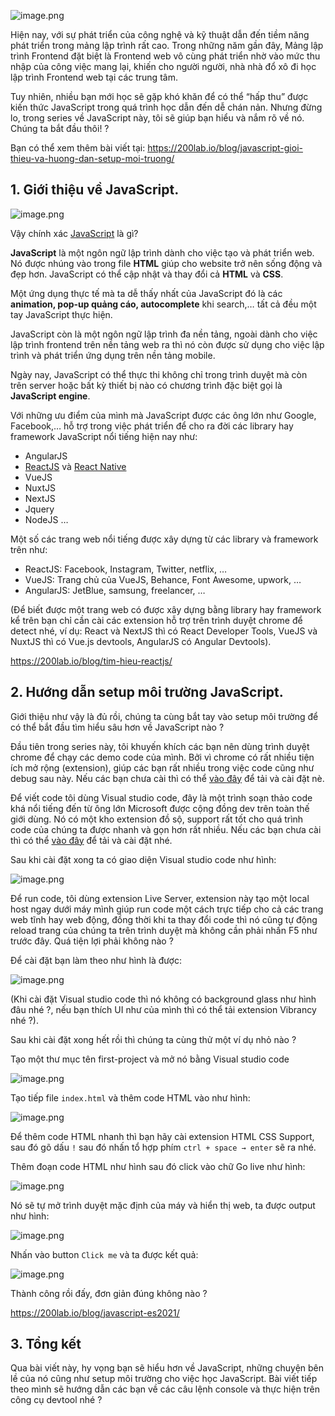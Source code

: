 ![image.png](https://images.viblo.asia/967ef80c-b544-4507-9756-aa52e8716de5.png)

Hiện nay, với sự phát triển của công nghệ và kỹ thuật dẫn đến tiềm năng phát triển trong mảng lập trình rất cao. Trong những năm gần đây, Mảng lập trình Frontend đặt biệt là Frontend web vô cùng phát triển nhờ vào mức thu nhập của công việc mang lại, khiến cho người người, nhà nhà đổ xô đi học lập trình Frontend web tại các trung tâm.

Tuy nhiên, nhiều bạn mới học sẽ gặp khó khăn để có thể “hấp thu” được kiến thức JavaScript trong quá trình học dẫn đến dễ chán nản. Nhưng đừng lo, trong series về JavaScript này, tôi sẽ giúp bạn hiểu và nắm rõ về nó. Chúng ta bắt đầu thôi! ?

Bạn có thể xem thêm bài viết tại: https://200lab.io/blog/javascript-gioi-thieu-va-huong-dan-setup-moi-truong/

## 1. Giới thiệu về JavaScript.

![image.png](https://images.viblo.asia/dfafaa32-e13c-4b50-ae37-58742c1727dd.png)

Vậy chính xác [JavaScript](https://www.javascript.com/) là gì?

**JavaScript** là một ngôn ngữ lập trình dành cho việc tạo và phát triển web. Nó được nhúng vào trong file **HTML** giúp cho website trở nên sống động và đẹp hơn. JavaScript có thể cập nhật và thay đổi cả **HTML** và **CSS**.

Một ứng dụng thực tế mà ta dễ thấy nhất của JavaScript đó là các **animation, pop-up quảng cáo, autocomplete** khi search,… tất cả đều một tay JavaScript thực hiện.

JavaScript còn là một ngôn ngữ lập trình đa nền tảng, ngoài dành cho việc lập trình frontend trên nền tảng web ra thì nó còn được sử dụng cho việc lập trình và phát triển ứng dụng trên nền tảng mobile.

Ngày nay, JavaScript có thể thực thi không chỉ trong trình duyệt mà còn trên server hoặc bất kỳ thiết bị nào có chương trình đặc biệt gọi là **JavaScript engine**.

Với những ưu điểm của mình mà JavaScript được các ông lớn như Google, Facebook,… hỗ trợ trong việc phát triển để cho ra đời các library hay framework JavaScript nổi tiếng hiện nay như:

* AngularJS
* [ReactJS](https://200lab.io/blog/reactjs-la-gi/) và [React Native](https://200lab.io/blog/react-native-su-dung-animated-polyline-googlemap/)
* VueJS
* NuxtJS
* NextJS
* Jquery
* NodeJS
…

Một số các trang web nổi tiếng được xây dựng từ các library và framework trên như:

* ReactJS: Facebook, Instagram, Twitter, netflix, …
* VueJS: Trang chủ của VueJS, Behance, Font Awesome, upwork, …
* AngularJS:  JetBlue, samsung, freelancer, …

(Để biết được một trang web có được xây dựng bằng library hay framework kể trên bạn chỉ cần cài các extension hỗ trợ trên trình duyệt chrome để detect nhé, ví dụ: React và NextJS thì có React Developer Tools, VueJS và NuxtJS thì có Vue.js devtools, AngularJS có Angular Devtools).

https://200lab.io/blog/tim-hieu-reactjs/

## 2. Hướng dẫn setup môi trường JavaScript.

Giới thiệu như vậy là đủ rồi, chúng ta cùng bắt tay vào setup môi trường để có thể bắt đầu tìm hiểu sâu hơn về JavaScript nào ?

Đầu tiên trong series này, tôi khuyến khích các bạn nên dùng trình duyệt chrome để chạy các demo code của mình. Bởi vì chrome có rất nhiều tiện ích mở rộng (extension), giúp các bạn rất nhiều trong việc code cũng như debug sau này. Nếu các bạn chưa cài thì có thể [vào đây](https://www.google.com/intl/vi/chrome/?brand=CHBD&gclid=CjwKCAjw8cCGBhB6EiwAgORey_V-R79LhtX8EM-zTEyKg1fOHBkly8sEu7d048xclQmNhVLfy8BubxoC7q8QAvD_BwE&gclsrc=aw.ds) để tải và cài đặt nè.

Để viết code tôi dùng Visual studio code, đây là một trình soạn thảo code khá nổi tiếng đến từ ông lớn Microsoft được cộng đồng dev trên toàn thế giới dùng. Nó có một kho extension đồ sộ, support rất tốt cho quá trình code của chúng ta được nhanh và gọn hơn rất nhiều. Nếu các bạn chưa cài thì có thể [vào đây](https://code.visualstudio.com/download) để tải và cài đặt nhé.

Sau khi cài đặt xong ta có giao diện Visual studio code như hình:

![image.png](https://images.viblo.asia/9f3de4a0-1ce6-47c4-8978-ba680625a599.png)

Để run code, tôi dùng extension Live Server, extension này tạo một local host ngay dưới máy mình giúp run code một cách trực tiếp cho cả các trang web tĩnh hay web động, đồng thời khi ta thay đổi code thì nó cũng tự động reload trang của chúng ta trên trình duyệt mà không cần phải nhấn F5 như trước đây. Quá tiện lợi phải không nào ?

Để cài đặt bạn làm theo như hình là được:

![image.png](https://images.viblo.asia/2af6974d-efab-4a1a-9ce8-6149d6ba7e46.png)

(Khi cài đặt Visual studio code thì nó không có background glass như hình đâu nhé ?, nếu bạn thích UI như của mình thì có thể tải extension Vibrancy nhé ?).

Sau khi cài đặt xong hết rồi thì chúng ta cùng thử một ví dụ nhỏ nào ?

Tạo một thư mục tên first-project và mở nó bằng Visual studio code

![image.png](https://images.viblo.asia/5198d1fb-647e-416b-be07-ae7ed520de9a.png)

Tạo tiếp file `index.html` và thêm code HTML vào như hình:

![image.png](https://images.viblo.asia/0bc8dbd9-1fec-487e-a7af-2e2e63605b8f.png)

Để thêm code HTML nhanh thì bạn hãy cài extension HTML CSS Support, sau đó gõ dấu `!` sau đó nhấn tổ hợp phím `ctrl + space → enter` sẽ ra nhé.

Thêm đoạn code HTML như hình sau đó click vào chữ Go live như hình:

![image.png](https://images.viblo.asia/ff2cd53f-8908-4a99-b8df-61f9c553cf8d.png)

Nó sẽ tự mở trình duyệt mặc định của máy và hiển thị web, ta được output như hình:

![image.png](https://images.viblo.asia/1ff3d696-fb72-4840-aec4-739a766aeb1c.png)

Nhấn vào button `Click me` và ta được kết quả:

![image.png](https://images.viblo.asia/9d7ad0ea-1cc5-40a3-b825-030a28c30f3b.png)

Thành công rồi đấy, đơn giản đúng không nào ?

https://200lab.io/blog/javascript-es2021/

## 3. Tổng kết

Qua bài viết này, hy vọng bạn sẽ hiểu hơn về JavaScript, những chuyện bên lề của nó cũng như setup môi trường cho việc học JavaScript. Bài viết tiếp theo mình sẽ hướng dẫn các bạn về các câu lệnh console và thực hiện trên công cụ devtool nhé ?